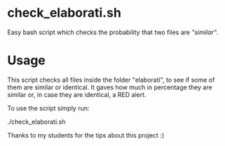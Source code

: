 # check_elaborati.sh
Easy bash script which checks the probability that two files are *"similar"*.

# Usage
This script checks all files inside the folder "elaborati", to see if some of them are similar or identical.
It gaves how much in percentage they are similar or, in case they are identical, a RED alert.

To use the script simply run:

./check_elaborati.sh

Thanks to my students for the tips about this project :)
